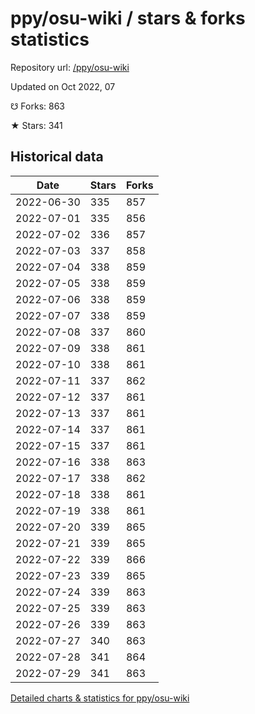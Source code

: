 # ppy/osu-wiki / stars & forks statistics

Repository url: [/ppy/osu-wiki](https://github.com/ppy/osu-wiki)

Updated on Oct 2022, 07

☋ Forks: 863

★ Stars: 341

## Historical data
| Date | Stars | Forks |
|------|-------|-------|
| 2022-06-30 | 335 | 857 | 
| 2022-07-01 | 335 | 856 | 
| 2022-07-02 | 336 | 857 | 
| 2022-07-03 | 337 | 858 | 
| 2022-07-04 | 338 | 859 | 
| 2022-07-05 | 338 | 859 | 
| 2022-07-06 | 338 | 859 | 
| 2022-07-07 | 338 | 859 | 
| 2022-07-08 | 337 | 860 | 
| 2022-07-09 | 338 | 861 | 
| 2022-07-10 | 338 | 861 | 
| 2022-07-11 | 337 | 862 | 
| 2022-07-12 | 337 | 861 | 
| 2022-07-13 | 337 | 861 | 
| 2022-07-14 | 337 | 861 | 
| 2022-07-15 | 337 | 861 | 
| 2022-07-16 | 338 | 863 | 
| 2022-07-17 | 338 | 862 | 
| 2022-07-18 | 338 | 861 | 
| 2022-07-19 | 338 | 861 | 
| 2022-07-20 | 339 | 865 | 
| 2022-07-21 | 339 | 865 | 
| 2022-07-22 | 339 | 866 | 
| 2022-07-23 | 339 | 865 | 
| 2022-07-24 | 339 | 863 | 
| 2022-07-25 | 339 | 863 | 
| 2022-07-26 | 339 | 863 | 
| 2022-07-27 | 340 | 863 | 
| 2022-07-28 | 341 | 864 | 
| 2022-07-29 | 341 | 863 | 


[Detailed charts & statistics for ppy/osu-wiki](https://reviewgithub.com/rep/ppy/osu-wiki)

